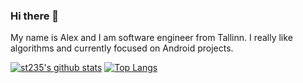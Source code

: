 ### Hi there 👋

My name is Alex and I am software engineer from Tallinn. I really like algorithms and currently focused on Android projects.

[![st235's github stats](https://github-readme-stats.vercel.app/api?username=st235)](https://github.com/st235?tab=repositories)
[![Top Langs](https://github-readme-stats.vercel.app/api/top-langs/?username=st235&layout=compact&theme=dark&hide=ruby&langs_count=6&card_width=300&hide_border=true&bg_color=ffffff00)](https://github.com/st235?tab=repositories)
